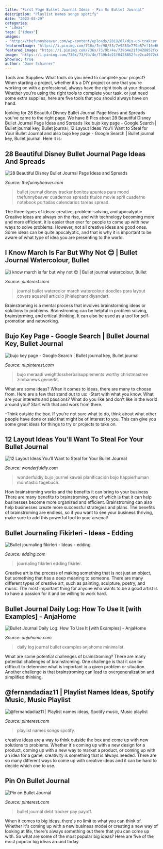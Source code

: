 ```yaml
---
title: "First Page Bullet Journal Ideas - Pin On Bullet Journal"
description: "Playlist names songs spotify"
date: "2023-03-29"
categories:
- "ideas"
tags: ["ideas"]
images:
- "http://thefunnybeaver.com/wp-content/uploads/2018/07/diy-up-trakcer.jpg"
featuredImage: "https://i.pinimg.com/736x/7e/98/53/7e9853e779a57ef16e601cf0473f9b15.jpg"
featured_image: "https://i.pinimg.com/736x/73/9b/4e/739b4e21f0428852fce2ca4972c006e4.jpg"
image: "https://i.pinimg.com/736x/73/9b/4e/739b4e21f0428852fce2ca4972c006e4.jpg"
ShowToc: true
author: "Dane Schinner"
---
```



Tools and Supplies: What tools do you need to complete your project?
When starting a project, whether it's a DIY project or one that you're working on with a professional, always have the right tools at your disposal. Whether you're using the right tools to complete your task, or just need some extra supplies, here are five tools that you should always have on hand.

	

		
looking for 28 Beautiful Disney Bullet Journal Page Ideas and Spreads you've came to the right page. We have 8 Pics about 28 Beautiful Disney Bullet Journal Page Ideas and Spreads like bujo key page - Google Search | Bullet journal key, Bullet journal, 12 Layout Ideas You&#039;ll Want to Steal for Your Bullet Journal and also bujo key page - Google Search | Bullet journal key, Bullet journal. Here it is:
		
    
## 28 Beautiful Disney Bullet Journal Page Ideas And Spreads

<img loading=lazy src="http://thefunnybeaver.com/wp-content/uploads/2018/07/diy-up-trakcer.jpg" onerror="this.onerror=null;this.src='https://tse2.mm.bing.net/th?id=OIP.Q5UUnuXQuwakY7OuitYfRQHaK6&amp;pid=15.1';" alt="28 Beautiful Disney Bullet Journal Page Ideas and Spreads">

_Source: thefunnybeaver.com_

>bullet journal disney tracker bonitos apuntes para mood thefunnybeaver cuadernos spreads titulos movie april cuaderno notebook portadas calendarios tareas spread. 

	

The three types of ideas: creative, problem-solving, and apocalyptic
Creative ideas are always on the rise, and with technology becoming more and more efficient, it is easier than ever for people to come up with new ways to solve problems. However, not all creative ideas are good ones. Some ideas can be quite apocalyptic, and that is why it is important to be aware of what type of idea you are presenting to the world.

    
## I Know March Is Far But Why Not 😊 | Bullet Journal Watercolour, Bullet

<img loading=lazy src="https://i.pinimg.com/originals/b6/e7/ea/b6e7eaccaaf4383ffe15b329bd2c5f99.jpg" onerror="this.onerror=null;this.src='https://tse2.mm.bing.net/th?id=OIP.64UHQWRWNnOr9nJnQP0dHwHaJ4&amp;pid=15.1';" alt="i know march is far but why not 😊 | Bullet journal watercolour, Bullet">

_Source: pinterest.com_

>journal bullet watercolor march watercolour doodles para layout covers aquarell artículo jihielephant diyandart. 

	

Brainstroming is a mental process that involves brainstorming ideas or solutions to problems. Brainstroming can be helpful in problem solving, brainstorming, and critical thinking. It can also be used as a tool for self-promotion and networking.

    
## Bujo Key Page - Google Search | Bullet Journal Key, Bullet Journal

<img loading=lazy src="https://i.pinimg.com/736x/7e/98/53/7e9853e779a57ef16e601cf0473f9b15.jpg" onerror="this.onerror=null;this.src='https://tse4.mm.bing.net/th?id=OIP.b1RGo_psgCRrDUdsROW3AAHaHa&amp;pid=15.1';" alt="bujo key page - Google Search | Bullet journal key, Bullet journal">

_Source: nl.pinterest.com_

>bujo meraadi weightlossherbalsupplements worthy christmastree zimbanews gemerkt. 

	

What are some ideas?
When it comes to ideas, there are many to choose from. Here are a few that stand out to us:
-Start with what you know. What are your interests and passions? What do you like and don't like in the world around you? Start with that and work from there.

-Think outside the box. If you're not sure what to do, think about what other people have done or said that might be of interest to you. This can give you some great ideas for things to try or projects to take on.

    
## 12 Layout Ideas You&#039;ll Want To Steal For Your Bullet Journal

<img loading=lazy src="https://cdn.wonderfuldiy.com/wp-content/uploads/2016/06/bullet-journal-key.jpg" onerror="this.onerror=null;this.src='https://tse1.mm.bing.net/th?id=OIP.suIO10coGTvpFA9Yolli2gHaJw&amp;pid=15.1';" alt="12 Layout Ideas You&#039;ll Want to Steal for Your Bullet Journal">

_Source: wonderfuldiy.com_

>wonderfuldiy bujo journel kawaii planificación bojo happierhuman momtastic tagebuch. 

	

How brainstroming works and the benefits it can bring to your business
There are many benefits to brainstroming, one of which is that it can help businesses become more organized and efficient. Brainstroming can also help businesses create more successful strategies and plans. The benefits of brainstroming are endless, so if you want to see your business thriving, make sure to add this powerful tool to your arsenal!

    
## Bullet Journaling Fikirleri - Ideas - Edding

<img loading=lazy src="https://www.edding.com/fileadmin/ideas/bullet-journal-ideas/bullet-journal-ideas-additional-01.jpg" onerror="this.onerror=null;this.src='https://tse1.mm.bing.net/th?id=OIP.fL1WXWrMbW_lqUFdUHsuKwHaEK&amp;pid=15.1';" alt="Bullet journaling fikirleri - Ideas - edding">

_Source: edding.com_

>journaling fikirleri edding fikirler. 

	

Creative art is the process of making something that is not just an object, but something that has a deep meaning to someone. There are many different types of creative art, such as painting, sculpture, poetry, and music. The most important thing for anyone who wants to be a good artist is to have a passion for it and be willing to work hard.

    
## Bullet Journal Daily Log: How To Use It [with Examples] - AnjaHome

<img loading=lazy src="https://anjahome.com/wp-content/uploads/2020/07/Basic-Bullet-Journal-Daily-Log.jpg" onerror="this.onerror=null;this.src='https://tse4.mm.bing.net/th?id=OIP.Q_TAhQ762TXPD3NN9DVETAHaFj&amp;pid=15.1';" alt="Bullet Journal Daily Log: How To Use It [with Examples] - AnjaHome">

_Source: anjahome.com_

>daily log journal bullet examples anjahome minimalist. 

	

What are some potential challenges of brainstroming?
There are many potential challenges of brainstroming. One challenge is that it can be difficult to determine what is important in a given problem or situation. Another challenge is that brainstroming can lead to overgeneralization and simplified thinking.

    
## @fernandadiaz11 | Playlist Names Ideas, Spotify Music, Music Playlist

<img loading=lazy src="https://i.pinimg.com/736x/37/53/00/37530076b28803d3cb08c848c74d0c98.jpg" onerror="this.onerror=null;this.src='https://tse2.mm.bing.net/th?id=OIP.PP3lW_XtS_RzyL3Di-OZvAHaNL&amp;pid=15.1';" alt="@fernandadiaz11 | Playlist names ideas, Spotify music, Music playlist">

_Source: pinterest.com_

>playlist names songs spotify. 

	

creative ideas are a way to think outside the box and come up with new solutions to problems. Whether it's coming up with a new design for a product, coming up with a new way to market a product, or coming up with an idea for a game, creativity is something that is always needed. There are so many different ways to come up with creative ideas and it can be hard to decide which one to use.

    
## Pin On Bullet Journal

<img loading=lazy src="https://i.pinimg.com/736x/73/9b/4e/739b4e21f0428852fce2ca4972c006e4.jpg" onerror="this.onerror=null;this.src='https://tse3.mm.bing.net/th?id=OIP.sxiOUHS7oYjbYLxtDwJoqgHaJ3&amp;pid=15.1';" alt="Pin on Bullet Journal">

_Source: pinterest.com_

>bullet journal debt tracker pay payoff. 

	

When it comes to big ideas, there's no limit to what you can think of. Whether it's coming up with a new business model or creating a new way of looking at life, there's always something out there that you can come up with. So what are some of the most popular big ideas? Here are five of the most popular big ideas around today.

